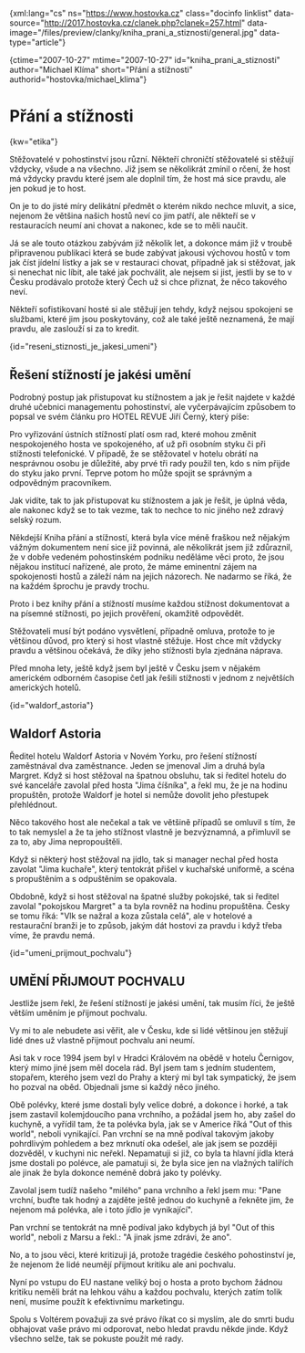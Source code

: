 
{xml:lang="cs" ns="https://www.hostovka.cz" class="docinfo linklist" data-source="http://2017.hostovka.cz/clanek.php?clanek=257.html" data-image="/files/preview/clanky/kniha\_prani\_a_stiznosti/general.jpg" data-type="article"}

{ctime="2007-10-27" mtime="2007-10-27" id="kniha\_prani\_a\_stiznosti" author="Michael Klíma" short="Přání a stížnosti" authorid="hostovka/michael\_klima"}

# Přání a stížnosti

<!-- generated attribute kw by user_udpatekw.sh on 2020-04-21, do not edit -->

{kw="etika"}

Stěžovatelé v pohostinství jsou různí. Někteří chroničtí stěžovatelé si stěžují vždycky, všude a na všechno. Již jsem se několikrát zmínil o rčení, že host má vždycky pravdu které jsem ale doplnil tím, že host má sice pravdu, ale jen pokud je to host.

On je to do jisté míry delikátní předmět o kterém nikdo nechce mluvit, a sice, nejenom že většina našich hostů neví co jim patří, ale někteří se v restauracích neumí ani chovat a nakonec, kde se to měli naučit.

Já se ale touto otázkou zabývám již několik let, a dokonce mám již v troubě připravenou publikaci která se bude zabývat jakousi výchovou hostů v tom jak číst jídelní lístky a jak se v restauraci chovat, případně jak si stěžovat, jak si nenechat nic líbit, ale také jak pochválit, ale nejsem si jist, jestli by se to v Česku prodávalo protože který Čech už si chce přiznat, že něco takového neví.

Někteří sofistikovaní hosté si ale stěžují jen tehdy, když nejsou spokojeni se službami, které jim jsou poskytovány, což ale také ještě neznamená, že mají pravdu, ale zaslouží si za to kredit.

{id="reseni\_stiznosti\_je\_jakesi\_umeni"}

## Řešení stížností je jakési umění

Podrobný postup jak přistupovat ku stížnostem a jak je řešit najdete v každé druhé učebnici managementu pohostinství, ale vyčerpávajícím způsobem to popsal ve svém článku pro HOTEL REVUE Jiří Černý, který píše:

Pro vyřizování ústních stížností platí osm rad, které mohou změnit nespokojeného hosta ve spokojeného, ať už při osobním styku či při stížnosti telefonické. V případě, že se stě­žovatel v hotelu obrátí na nesprávnou osobu je důležité, aby prvé tři rady použil ten, kdo s ním přijde do styku jako první. Teprve potom ho může spojit se správným a odpovědným pra­covníkem.

<!--
    <ol>
      <li>Nejprve je třeba hostu poděkovat. Bez­prostřední reakce na stížnost totiž určuje, zda se stěžovatele podaří uspokojit, nebo zda bude ještě nespokojenější. Při jakékoliv stížnosti proto prvé slovo musí vždy být "děkuji", a to bez ohledu na to, čeho se týká.</li>
    </ol>
    <p>Host, který si stěžuje, je vlastně přítel a prokazuje hotelu laskavost -znamená šanci se rozvíjet, zlepšovat kvalitu a možná i přežít okamžité těžké období. Poděkování by mělo být spontánní a přirozené, jako když člověk dostane dárek. Příjemce stížnosti by se měl ujistit, že i svou "řečí těla" ukazuje, že si stížnosti váží a nepochybuje ani v nejmenším o výsostném právu hosta stěžovat si. Musí mu věnovat soustředěnou pozornost, když stížnosti naslouchá. Nepřerušovat ho. Snažit se udržet co nejvíc kontakt očima. Je nutné a důležité vyhnout se jakémukoliv sporu. Úsměv a chápavé přikývnutí mohou udělat divy.</p>
    <ol start="2">
      <li>
        <p>Je třeba vysvětlit hostu, proč si jeho stížnosti vážíte. Pouhé "děkuji", nestačí. Je vhodné říci kupř.: "Děkuji Vám, vážíme si toho, že na tuto chybu upozorňujete, je to pro náš hotel příležitost, jak nedostatek napravit". Nebo:"Děkuji, že jste se obtěžoval upozornit na tuto chybu. Jsme si vědomi, že jste na to musel vynaložit čas i úsilí".</p>
      </li>
      <li>
        <p>Za chybu se upřímně omluvte, bez ohledu na to, zda ji zavinil někdo z kolegů, nadřízený, dodavatel, pošta nebo vy osobně. Omluvte se i když k ní došlo vlivem okolností mimo možnosti hotelu jako jsou výpadek proudu, situace v dopravě, nemoc, počasí, změna právních předpisů apod.</p>
      </li>
    </ol>
    <p>Omluvte se, i když stížnost není plně oprávněná, nebo spočívá na nedorozumění. Nesnažte se vysvětlit, kdo vlastně chybu udělal. Vždycky stojí zato chovat se k hostu lépe, než může očekávat. Omluva však musí přijít až po poděkování za stížnost.</p>
    <ol start="4">
      <li>
        <p>Pracovník musí hosta ujistit, že s tím okamžitě něco udělat ať už stížnost bude vyřizovat sám nebo někdo jiný. Měl by názorně vysvětlit, co se s tou záležitostí dá dělat a co on sám a hotel, ve kterém pracuje, je připraven učinit pro zajištění hostovy spokojenosti. Slíbit lze ovšem jen takové věci, které je možné dodržet a sliby dodržte. Je tedy třeba hostovi za stížnost poděkovat, omluvit se a slíbit nápravu dříve, než se ho začnete vyptávat.</p>
      </li>
      <li>
        <p>Poděkovaní, vysvětlení, proč si stížnosti vážíte, omluva a ujištění, že se na celé záležitosti bude okamžitě pracovat, připraví cestu pro rozmluvu s hostem a zabrání mnoha zbytečným záporným pocitům. Nyní lze požádat o informace, potřebné k tomu, aby bylo možné chybu napravit, například: slovy -"Mohl byste mi, prosím, pomoci s několika dalšími informacemi, aby to bylo možné rychle napravit a nalézt to nejlepší řešení.. ." Host by ovšem otázky neměl pociťovat jako "křížový výslech". Pokud nebude možné vyřešit stížnost okamžitě, je nutné se ho zeptat, jak a kdy se s ním lze spojit.</p>
      </li>
      <li>
        <p>Pro zajištění hostovy spokojenosti do budoucnosti je nezbytné vzbudit v něm pocit, že je jeho stížnosti věnována patřičná pozornost a že se rychle řeší. Nejlépe je chybu napravit okamžitě. Není-li to možné, nebo se objeví nečekané překážky, je nutné o tom hosta neprodleně zpravit.</p>
      </li>
      <li>
        <p>Nestačí jen chybu napravit, je důležité ověřit si, že host je se způsobem vyřešení stížnosti spokojen.</p>
      </li>
    </ol>
    <p>Hotel by měl hostu projevit uznání za to, že si stěžoval, poslat mu děkovný dopis podepsaný členem vedení, nebo znovu poděkovat telefonicky, nebo mu poslat symbolický dárek.</p>
    <ol start="8">
      <li>Aby k podobným chybám už nedocházelo, je dobré pokusit se stížnost rozebrat:</li>
    </ol>
    <ul>
      <li>Proč byl host nespokojen?</li>
      <li>Co se pokazilo, co nefungovalo?</li>
      <li>Jaký byl důvod chyby?</li>
      <li>Příčinu vzniklé chyby je nutné odstranit a snížit nebezpečí, že se znovu objeví.</li>
    </ul>
    <p>Při písemné stížnosti je postup v zásadě stejný jako při vyřizování stížností ústních. Přesto je nutné vzít v potaz určitá hlediska. Podle zahraničních průzkumů se ukazuje, že valná většina hostů, kteří si stěžují písemně, zůstává i nadále zákazníky hotelu jen při splnění dvou podmínek:</p>
    <ul>
      <li>Rychlá odpověď do dvou dnů.</li>
      <li>Uspokojivá odpověď během týdnů.</li>
    </ul>
    <p>Nelze-li stížnost řešit okamžitě je důležité, aby host i přesto z hotelu obdržel promptní od­pověď. V některých situacích patrně může být nejlepším řešením na písemnou stížnost odpově­dět ústně. Platí zde prvé čtyři rady pro vypořá­dání stížnosti ústní:</p>
    <ul>
      <li>Poděkovat</li>
      <li>Vysvětlit, proč si stížnosti vážíte.</li>
      <li>Omluvit se za chybu.</li>
      <li>Slib, že se s tím okamžitě něco udělá.</li>
      <li>Pokud dopis neobsahuje potřebné formace, požádat o ně.</li>
    </ul>
    <p>Při písemné odpovědi, je nutné zákazníkovi odepsat osobně do dvou dnů. Měla by obsahovat nejméně následující hlavní body:</p>
    <ul>
      <li>Sdělení, že je pro podnik důležitý.</li>
      <li>Poděkování za stížnost.</li>
      <li>Vysvětlení, proč si stížnosti vážíte.</li>
      <li>Uznání jeho práva stěžovat si.</li>
      <li>Omluvu.</li>
      <li>Ujištění o promptním řešení.</li>
      <li>Konečná odpověď by měla být dána co nejrychleji, nejdéle do dvou týdnů.</li>
    </ul>
    <p>Chcete-li, aby se příjemce služeb, host či klient cítil dobře a vaše služby kladně hodnotil:</p>
    <ul>
      <li>Usmívejte se (přirozeně).</li>
      <li>Udržujte s hostem oční kontakt.</li>
      <li>Oslovujte ho jménem.</li>
      <li>Věnujte mu plnou pozornost.</li>
      <li>Buďte angažovaný.</li>
      <li>Reagujte na hostovu "řeč těla".</li>
      <li>Hovořte stejným tónem hlasu a stejnou rychlostí jako on.</li>
      <li>O hostovi hovořte kladně, jak o jeho chování, tak i o jeho jednání.</li>
      <li>Projevujte mu úctu bez ohledu na rasu, pohlaví a kulturní zázemí.</li>
      <li>Buďte loajální ke svým kolegům a svému zaměstnavateli.</li>
      <li>Nikdy nezaujímejte postoj typu: "to není moje starost".</li>
      <li>Ovládejte svou práci.</li>
      <li>Buďte vždy dobře oblečený a odpočatý.</li>
      <li>Chovejte se uvolněně a přirozeně.</li>
      <li>Přizpůsobte své služby konkrétní situaci a konkrétnímu hostu.</li>
      <li>Buďte hrdý na svou profesi.</li>
    </ul>
-->

Jak vidíte, tak to jak přistupovat ku stížnostem a jak je řešit, je úplná věda, ale nakonec když se to tak vezme, tak to nechce to nic jiného než zdravý selský rozum.

Někdejší Kniha přání a stížností, která byla více méně fraškou než nějakým vážným dokumentem není sice již povinná, ale několikrát jsem již zdůraznil, že v dobře vedeném pohostinském podniku neděláme věci proto, že jsou nějakou institucí nařízené, ale proto, že máme eminentní zájem na spokojenosti hostů a záleží nám na jejich názorech. Ne nadarmo se říká, že na každém šprochu je pravdy trochu.

Proto i bez knihy přání a stížností musíme každou stížnost dokumentovat a na písemné stížnosti, po jejich prověření, okamžitě odpovědět.

Stěžovateli musí být podáno vysvětlení, případně omluva, protože to je většinou důvod, pro který si host vlastně stěžuje. Host chce mít vždycky pravdu a většinou očekává, že díky jeho stížnosti byla zjednána náprava.

Před mnoha lety, ještě když jsem byl ještě v Česku jsem v nějakém americkém odborném časopise četl jak řešili stížnosti v jednom z největších amerických hotelů.

{id="waldorf_astoria"}

## Waldorf Astoria

Ředitel hotelu Waldorf Astoria v Novém Yorku, pro řešení stížností zaměstnával dva zaměstnance. Jeden se jmenoval Jim a druhá byla Margret. Když si host stěžoval na špatnou obsluhu, tak si ředitel hotelu do své kanceláře zavolal před hosta "Jima číšníka", a řekl mu, že je na hodinu propuštěn, protože Waldorf je hotel si nemůže dovolit jeho přestupek přehlédnout.

Něco takového host ale nečekal a tak ve většině případů se omluvil s tím, že to tak nemyslel a že ta jeho stížnost vlastně je bezvýznamná, a přimluvil se za to, aby Jima nepropouštěli.

Když si některý host stěžoval na jídlo, tak si manager nechal před hosta zavolat "Jima kuchaře", který tentokrát přišel v kuchařské uniformě, a scéna s propuštěním a s odpuštěním se opakovala.

Obdobně, když si host stěžoval na špatné služby pokojské, tak si ředitel zavolal "pokojskou Margret" a ta byla rovněž na hodinu propuštěna. Česky se tomu říká: "Vlk se nažral a koza zůstala celá", ale v hotelové a restaurační branži je to způsob, jakým dát hostovi za pravdu i když třeba víme, že pravdu nemá.

{id="umeni\_prijmout\_pochvalu"}

## UMĚNÍ PŘIJMOUT POCHVALU

Jestliže jsem řekl, že řešení stížností je jakési umění, tak musím říci, že ještě větším uměním je přijmout pochvalu.

Vy mi to ale nebudete asi věřit, ale v Česku, kde si lidé většinou jen stěžují lidé dnes už vlastně přijmout pochvalu ani neumí.

Asi tak v roce 1994 jsem byl v Hradci Královém na obědě v hotelu Černigov, který mimo jiné jsem měl docela rád. Byl jsem tam s jedním studentem, stopařem, kterého jsem vezl do Prahy a který mi byl tak sympatický, že jsem ho pozval na oběd. Objednali jsme si každý něco jiného.

Obě polévky, které jsme dostali byly velice dobré, a dokonce i horké, a tak jsem zastavil kolemjdoucího pana vrchního, a požádal jsem ho, aby zašel do kuchyně, a vyřídil tam, že ta polévka byla, jak se v Americe říká "Out of this world", neboli vynikající. Pan vrchní se na mně podíval takovým jakoby pohrdlivým pohledem a bez mrknutí oka odešel, ale jak jsem se později dozvěděl, v kuchyni nic neřekl. Nepamatuji si již, co byla ta hlavní jídla která jsme dostali po polévce, ale pamatuji si, že byla sice jen na vlažných talířích ale jinak že byla dokonce neméně dobrá jako ty polévky.

Zavolal jsem tudíž našeho "milého" pana vrchního a řekl jsem mu: "Pane vrchní, buďte tak hodný a zajděte ještě jednou do kuchyně a řekněte jim, že nejenom má polévka, ale i toto jídlo je vynikající".

Pan vrchní se tentokrát na mně podíval jako kdybych já byl "Out of this world", neboli z Marsu a řekl.: "A jinak jsme zdrávi, že ano".

No, a to jsou věci, které kritizuji já, protože tragédie českého pohostinství je, že nejenom že lidé neumějí přijmout kritiku ale ani pochvalu.

Nyní po vstupu do EU nastane veliký boj o hosta a proto bychom žádnou kritiku neměli brát na lehkou váhu a každou pochvalu, kterých zatím tolik není, musíme použít k efektivnímu marketingu.

Spolu s Voltérem považuji za své právo říkat co si myslím, ale do smrti budu obhajovat vaše právo mi odporovat, nebo hledat pravdu někde jinde. Když všechno selže, tak se pokuste použít mé rady.

